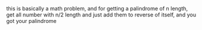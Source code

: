 this is basically a math problem, and for getting a palindrome of n length, get all number with n/2 length and just add them to reverse of itself, and you got your palindrome